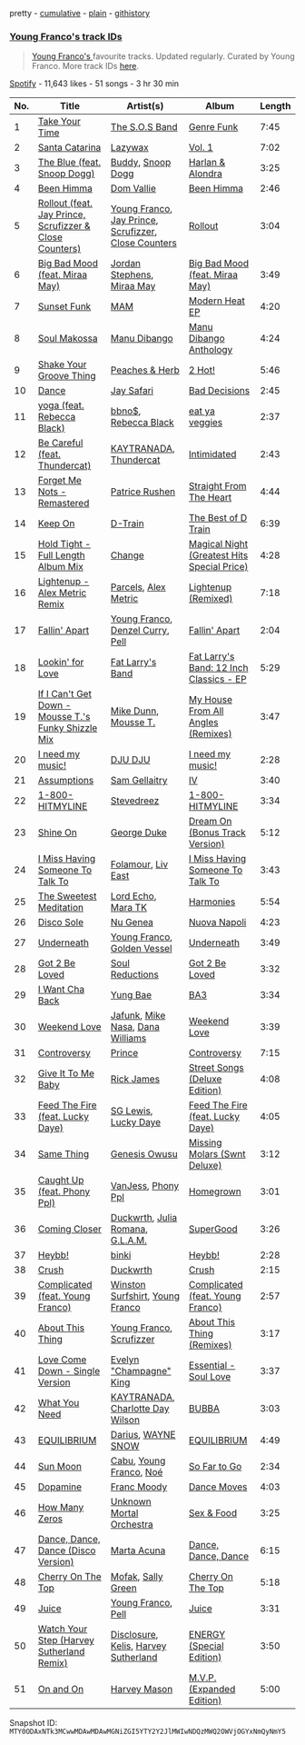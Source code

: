 pretty - [cumulative](/playlists/cumulative/37i9dQZF1DWX02EVVXSnFB.md) - [plain](/playlists/plain/37i9dQZF1DWX02EVVXSnFB) - [githistory](https://github.githistory.xyz/mackorone/spotify-playlist-archive/blob/main/playlists/plain/37i9dQZF1DWX02EVVXSnFB)

### [Young Franco's track IDs](https://open.spotify.com/playlist/37i9dQZF1DWX02EVVXSnFB)

> <a href="spotify:artist:6mK0vAO13gT8jWYANyoXAl">Young Franco's </a> favourite tracks\.  Updated regularly\. Curated by Young Franco\. More track IDs <a href="spotify:genre:track\_id">here</a>.

[Spotify](https://open.spotify.com/user/spotify) - 11,643 likes - 51 songs - 3 hr 30 min

| No. | Title | Artist(s) | Album | Length |
|---|---|---|---|---|
| 1 | [Take Your Time](https://open.spotify.com/track/3E3GNsyyc81SHubfiA2ndz) | [The S.O.S Band](https://open.spotify.com/artist/6pXCjxMOBcWtvULYkFPVW6) | [Genre Funk](https://open.spotify.com/album/1AJ455jytvwXvvFh6O3zBC) | 7:45 |
| 2 | [Santa Catarina](https://open.spotify.com/track/0Rk5Ma0d9pQac2elQWky1Z) | [Lazywax](https://open.spotify.com/artist/0JmfcW7ntKscmNRiLbKEcw) | [Vol\. 1](https://open.spotify.com/album/1Fjr1raP9BWbao2AagOokN) | 7:02 |
| 3 | [The Blue \(feat\. Snoop Dogg\)](https://open.spotify.com/track/5Jw0Pi74l6A2jNG7k9CfNC) | [Buddy](https://open.spotify.com/artist/6PDLwWvgYNMfBRLqC1h5cJ), [Snoop Dogg](https://open.spotify.com/artist/7hJcb9fa4alzcOq3EaNPoG) | [Harlan & Alondra](https://open.spotify.com/album/5djciKtjqkY9ZQ1OhKICXN) | 3:25 |
| 4 | [Been Himma](https://open.spotify.com/track/5G9i6PTCmXdOVmUfDRlc6t) | [Dom Vallie](https://open.spotify.com/artist/7z29vXpa0PYA6mngEsWNXk) | [Been Himma](https://open.spotify.com/album/526OhvWv7oWC5xTrwG75Cq) | 2:46 |
| 5 | [Rollout \(feat\. Jay Prince, Scrufizzer & Close Counters\)](https://open.spotify.com/track/16Y3IuWraX46DMtrATcIaY) | [Young Franco](https://open.spotify.com/artist/6mK0vAO13gT8jWYANyoXAl), [Jay Prince](https://open.spotify.com/artist/2TLYSzGyVYkxAgYSCqUnQj), [Scrufizzer](https://open.spotify.com/artist/3JmGsgVoGUN1Ro1jLfi7k1), [Close Counters](https://open.spotify.com/artist/1b94FVTCNMq9gU78ByW6iY) | [Rollout](https://open.spotify.com/album/3freFdGNjhuPplhWe9m6Gn) | 3:04 |
| 6 | [Big Bad Mood \(feat\. Miraa May\)](https://open.spotify.com/track/3GdWGAtxFU9184mRdqfB0T) | [Jordan Stephens](https://open.spotify.com/artist/0SVz62vUjHKkbVOgoTK4Ze), [Miraa May](https://open.spotify.com/artist/2fOvE1l01YyORhYzwoaLCM) | [Big Bad Mood \(feat\. Miraa May\)](https://open.spotify.com/album/4kpdV2LSaUGLSPLZWz7cEJ) | 3:49 |
| 7 | [Sunset Funk](https://open.spotify.com/track/0CCfUjVaA2321ao0TuRaor) | [MAM](https://open.spotify.com/artist/30TcH7sAEGnI1wVZhCgBfi) | [Modern Heat EP](https://open.spotify.com/album/6VScSyrcTNlmzshPBFBwV0) | 4:20 |
| 8 | [Soul Makossa](https://open.spotify.com/track/21s0bjVrP7RtQskeUKZxOu) | [Manu Dibango](https://open.spotify.com/artist/30UIjoCGuL3Fa5BOc3ayNW) | [Manu Dibango Anthology](https://open.spotify.com/album/4WDsHhoLJTSGVAt7ydCoPN) | 4:24 |
| 9 | [Shake Your Groove Thing](https://open.spotify.com/track/5o89Bf80t8ko3uNXJkYoVs) | [Peaches & Herb](https://open.spotify.com/artist/6qI4LTzMRpTxRzMZPvv2C6) | [2 Hot!](https://open.spotify.com/album/1MzEdKoD6mxji2q7k3rRcw) | 5:46 |
| 10 | [Dance](https://open.spotify.com/track/1U4yfIDARp95wtUGOZZW51) | [Jay Safari](https://open.spotify.com/artist/1ZDLdMwbdm4AdfXZTqbVdT) | [Bad Decisions](https://open.spotify.com/album/1gfhCvXKKGLGCRfdf02GiU) | 2:45 |
| 11 | [yoga \(feat\. Rebecca Black\)](https://open.spotify.com/track/6Dbjbkuzp4QEudONcqFNsi) | [bbno$](https://open.spotify.com/artist/41X1TR6hrK8Q2ZCpp2EqCz), [Rebecca Black](https://open.spotify.com/artist/3Vl9fyKMIdLMswk8ai3mm9) | [eat ya veggies](https://open.spotify.com/album/6iMshsixZe8oMteQdln5kp) | 2:37 |
| 12 | [Be Careful \(feat\. Thundercat\)](https://open.spotify.com/track/632PCenoAviq31MsIh9eBM) | [KAYTRANADA](https://open.spotify.com/artist/6qgnBH6iDM91ipVXv28OMu), [Thundercat](https://open.spotify.com/artist/4frXpPxQQZwbCu3eTGnZEw) | [Intimidated](https://open.spotify.com/album/4BwfoXhDqTfiGS6pZueR9g) | 2:43 |
| 13 | [Forget Me Nots \- Remastered](https://open.spotify.com/track/4UQH52FfgGpzDShKDbBvEA) | [Patrice Rushen](https://open.spotify.com/artist/1mNnxxnPfHQDOkFjnZmdkc) | [Straight From The Heart](https://open.spotify.com/album/1y2MGKwD1ap3FxPc4ii6QO) | 4:44 |
| 14 | [Keep On](https://open.spotify.com/track/7iv0yhmDydsKLKjO63qmzy) | [D\-Train](https://open.spotify.com/artist/4gQEXxzqwNmQwjU0Wc0Ioe) | [The Best of D Train](https://open.spotify.com/album/6zsaOeP7AAK5HG8qe1t6Fx) | 6:39 |
| 15 | [Hold Tight \- Full Length Album Mix](https://open.spotify.com/track/3HmU74RIPV2LgkjJUeU7Cd) | [Change](https://open.spotify.com/artist/2fJ2vi4PUSxyvYaeq0FTbE) | [Magical Night \(Greatest Hits Special Price\)](https://open.spotify.com/album/4oJxJx3YxgItQdfcihMD0f) | 4:28 |
| 16 | [Lightenup \- Alex Metric Remix](https://open.spotify.com/track/0qlYPfEfpOG0DcqdKBvOBF) | [Parcels](https://open.spotify.com/artist/3oKRxpszQKUjjaHz388fVA), [Alex Metric](https://open.spotify.com/artist/6RDNTAgm2s6ae71nXWGnJD) | [Lightenup \(Remixed\)](https://open.spotify.com/album/4evIPylxO3FtOIB5ZYCqQM) | 7:18 |
| 17 | [Fallin' Apart](https://open.spotify.com/track/2qKmnm0cEXnvD82C6Sr2hs) | [Young Franco](https://open.spotify.com/artist/6mK0vAO13gT8jWYANyoXAl), [Denzel Curry](https://open.spotify.com/artist/6fxyWrfmjcbj5d12gXeiNV), [Pell](https://open.spotify.com/artist/2O2dI9lY9PnWtAa4OlrgMi) | [Fallin' Apart](https://open.spotify.com/album/7LK33wpZ5LmLwWkCMxDXdp) | 2:04 |
| 18 | [Lookin' for Love](https://open.spotify.com/track/78OwRqC8qdvL08UOJ21mQ6) | [Fat Larry's Band](https://open.spotify.com/artist/0DapOnrmvQGwToOmgk6Fz8) | [Fat Larry's Band: 12 Inch Classics \- EP](https://open.spotify.com/album/3LbyDlWVsYH6dz3aLhSSGo) | 5:29 |
| 19 | [If I Can't Get Down \- Mousse T.'s Funky Shizzle Mix](https://open.spotify.com/track/3bX36CK7B1HCckuLzqIGkG) | [Mike Dunn](https://open.spotify.com/artist/55UOywvWbUD9c6C3NSGdft), [Mousse T.](https://open.spotify.com/artist/5N6EzjkOoyABhNZJggeXi6) | [My House From All Angles \(Remixes\)](https://open.spotify.com/album/4dVqVwOJeT6a72KiDdblA8) | 3:47 |
| 20 | [I need my music!](https://open.spotify.com/track/73wlhFwM7B5Kzg1sI0euhg) | [DJU DJU](https://open.spotify.com/artist/3hoRYeKnynsSd1M5p3weO8) | [I need my music!](https://open.spotify.com/album/028udeD78py5rENSMHupq1) | 2:28 |
| 21 | [Assumptions](https://open.spotify.com/track/4NczzeHBQPPDO0B9AAmB8d) | [Sam Gellaitry](https://open.spotify.com/artist/07UJz804RJxqNvxFXC3h9H) | [IV](https://open.spotify.com/album/53M9zXvxd0itS7VImk5i7R) | 3:40 |
| 22 | [1\-800\-HITMYLINE](https://open.spotify.com/track/0DkpnbiHYv3tbhzL6HHxZQ) | [Stevedreez](https://open.spotify.com/artist/3KJzwEs0Tr6egQZ65WTncE) | [1\-800\-HITMYLINE](https://open.spotify.com/album/0H3latnKNjE2Q1CWC6zy5U) | 3:34 |
| 23 | [Shine On](https://open.spotify.com/track/7BOAXgaGfRDWwYbUqE5tuQ) | [George Duke](https://open.spotify.com/artist/3EB0uKE2lGw6BB1UFJrONl) | [Dream On \(Bonus Track Version\)](https://open.spotify.com/album/4aCdchywqaGFfH2kIK4blx) | 5:12 |
| 24 | [I Miss Having Someone To Talk To](https://open.spotify.com/track/0y5D6gtFl3WNx06rOXLWJ6) | [Folamour](https://open.spotify.com/artist/6pJY5At9SiMpAOBrw9YosS), [Liv East](https://open.spotify.com/artist/12Yeojvul63OHxXXI6Z5x7) | [I Miss Having Someone To Talk To](https://open.spotify.com/album/17PBUuvBGmmwD0L6CtKtPR) | 3:43 |
| 25 | [The Sweetest Meditation](https://open.spotify.com/track/6Ds341awJUTMJ7Zmx3Gl1i) | [Lord Echo](https://open.spotify.com/artist/4SkLPRjzPXh6d5n32Vypy5), [Mara TK](https://open.spotify.com/artist/3GzJfrTYqGHMASNHNNN7hN) | [Harmonies](https://open.spotify.com/album/2l6MYrhN7T3DwsH05XsXxp) | 5:54 |
| 26 | [Disco Sole](https://open.spotify.com/track/4shVjgoOMa73JgBtZIDDz4) | [Nu Genea](https://open.spotify.com/artist/77J3V0V7sEOf5ifCDBSNaJ) | [Nuova Napoli](https://open.spotify.com/album/1NuMP2jrBeyxR3MqwengWD) | 4:23 |
| 27 | [Underneath](https://open.spotify.com/track/4wyrc8IPFe1tE1ZPMnEx7C) | [Young Franco](https://open.spotify.com/artist/6mK0vAO13gT8jWYANyoXAl), [Golden Vessel](https://open.spotify.com/artist/6bJCrLZcvsBMzve04BmgwS) | [Underneath](https://open.spotify.com/album/0B7GgmnsWIqYN55jCk0pjJ) | 3:49 |
| 28 | [Got 2 Be Loved](https://open.spotify.com/track/2Rsn3b2wzflcjX0pXcZFdj) | [Soul Reductions](https://open.spotify.com/artist/1z0WDGqbharsGI6n33mwhj) | [Got 2 Be Loved](https://open.spotify.com/album/2jeNULyvELdIrhrQsCOVmq) | 3:32 |
| 29 | [I Want Cha Back](https://open.spotify.com/track/4M0RRVGRM7ci5TzcSUzHxt) | [Yung Bae](https://open.spotify.com/artist/30FDJPN3RtwJZ20g5YGCRX) | [BA3](https://open.spotify.com/album/53XrUgJ4XzrQ9zBMRthuOF) | 3:34 |
| 30 | [Weekend Love](https://open.spotify.com/track/0X89tZvVGokJi9NDuz5tqN) | [Jafunk](https://open.spotify.com/artist/5KtUig38eqxK2rOtHZnz0k), [Mike Nasa](https://open.spotify.com/artist/7dA0IZAV5Wr4SjKCnI7Gx3), [Dana Williams](https://open.spotify.com/artist/4rljPSpCHQzUJMNOvmw1DL) | [Weekend Love](https://open.spotify.com/album/1JkJernn4xd0y6AeJM9N07) | 3:39 |
| 31 | [Controversy](https://open.spotify.com/track/417BgvwuyihreDKPXbp2kS) | [Prince](https://open.spotify.com/artist/5a2EaR3hamoenG9rDuVn8j) | [Controversy](https://open.spotify.com/album/27fOQ2nbqOv460RSUFW7E4) | 7:15 |
| 32 | [Give It To Me Baby](https://open.spotify.com/track/13v3siPyvy5TTEZYmGPPse) | [Rick James](https://open.spotify.com/artist/0FrpdcVlJQqibaz5HfBUrL) | [Street Songs \(Deluxe Edition\)](https://open.spotify.com/album/2DBFUBBqJQvfXpodPi2WP5) | 4:08 |
| 33 | [Feed The Fire \(feat\. Lucky Daye\)](https://open.spotify.com/track/0yU8ftsMI0LDMtee8TDsDR) | [SG Lewis](https://open.spotify.com/artist/0GG2cWaonE4JPrjcCCQ1EG), [Lucky Daye](https://open.spotify.com/artist/5Vuvs6Py2JRU7WiFDVsI7J) | [Feed The Fire \(feat\. Lucky Daye\)](https://open.spotify.com/album/0CttfgSuHvMSFKshmwa8vb) | 4:05 |
| 34 | [Same Thing](https://open.spotify.com/track/159BmqROYMC0HvyxDmoUT9) | [Genesis Owusu](https://open.spotify.com/artist/1HvH97rzvCH6lfnLlgyfke) | [Missing Molars \(Swnt Deluxe\)](https://open.spotify.com/album/39wVqebhXLGYGz9ry6xLPe) | 3:12 |
| 35 | [Caught Up \(feat\. Phony Ppl\)](https://open.spotify.com/track/0rvxWzdAmOr6hzBPyLxFvR) | [VanJess](https://open.spotify.com/artist/0Ek89uaJyo6NfWK22awFvI), [Phony Ppl](https://open.spotify.com/artist/0oBsnAC3fzYkTHF3bkfNx6) | [Homegrown](https://open.spotify.com/album/6D701PBk88ecP19udi4EJj) | 3:01 |
| 36 | [Coming Closer](https://open.spotify.com/track/238p3EKRYESqsZdgE5DCDR) | [Duckwrth](https://open.spotify.com/artist/6I3MElirhT5t6Kf7p0hGk9), [Julia Romana](https://open.spotify.com/artist/3syw2pWKHP7n8VnXhCFn3d), [G.L.A.M.](https://open.spotify.com/artist/0AQ2vnf2f5UNnbTmU0ggYZ) | [SuperGood](https://open.spotify.com/album/07ElwjWGMXVNlQG4TsVn9H) | 3:26 |
| 37 | [Heybb!](https://open.spotify.com/track/3sN85u5M7FoMmHa8E2aViO) | [binki](https://open.spotify.com/artist/2jbd7OqeJJd1hz81vOXwwW) | [Heybb!](https://open.spotify.com/album/5CfgvNG8Y0ZGXAx3rNvjC8) | 2:28 |
| 38 | [Crush](https://open.spotify.com/track/3aUviSdBVbsdmH406j5GZC) | [Duckwrth](https://open.spotify.com/artist/6I3MElirhT5t6Kf7p0hGk9) | [Crush](https://open.spotify.com/album/1R9BIE7X0fzMrn3XHvetFO) | 2:15 |
| 39 | [Complicated \(feat\. Young Franco\)](https://open.spotify.com/track/0qjOgJ8BLIt5d9VgYEYq75) | [Winston Surfshirt](https://open.spotify.com/artist/61HS7DjYDQIkKSeGvpqmJh), [Young Franco](https://open.spotify.com/artist/6mK0vAO13gT8jWYANyoXAl) | [Complicated \(feat\. Young Franco\)](https://open.spotify.com/album/0W5rlGoHNrLwN35NG1HtTw) | 2:57 |
| 40 | [About This Thing](https://open.spotify.com/track/6ZEuIY9OWOMi9Jmp4ekbDt) | [Young Franco](https://open.spotify.com/artist/6mK0vAO13gT8jWYANyoXAl), [Scrufizzer](https://open.spotify.com/artist/3JmGsgVoGUN1Ro1jLfi7k1) | [About This Thing \(Remixes\)](https://open.spotify.com/album/1vng50JnlHkpVn8jgL1lZX) | 3:17 |
| 41 | [Love Come Down \- Single Version](https://open.spotify.com/track/3ZpSFamHHJE4kL59IePR7P) | [Evelyn "Champagne" King](https://open.spotify.com/artist/4JCt4xrbbBB9blkKwNlcJ7) | [Essential \- Soul Love](https://open.spotify.com/album/7LNiJbdcg604Tfr5revoL6) | 3:37 |
| 42 | [What You Need](https://open.spotify.com/track/4O9t8Qq941SAzdGlex4noA) | [KAYTRANADA](https://open.spotify.com/artist/6qgnBH6iDM91ipVXv28OMu), [Charlotte Day Wilson](https://open.spotify.com/artist/3GQboECxDT1xqPPWC30p7v) | [BUBBA](https://open.spotify.com/album/5FQ4sOGqRWUA5wO20AwPcO) | 3:03 |
| 43 | [EQUILIBRIUM](https://open.spotify.com/track/2GnhkfBcDsFdG1MQILHM3j) | [Darius](https://open.spotify.com/artist/5vfEaoOBcK0Lzr07WN8KaK), [WAYNE SNOW](https://open.spotify.com/artist/4f44GWlEQdXaWl8gQ9sPBC) | [EQUILIBRIUM](https://open.spotify.com/album/5e3V72rf9cvVg8hMS5UvHH) | 4:49 |
| 44 | [Sun Moon](https://open.spotify.com/track/3PdWdN2ATpRSWOsZMdChgp) | [Cabu](https://open.spotify.com/artist/44hPDOKyTwkFxOL08UzNQE), [Young Franco](https://open.spotify.com/artist/6mK0vAO13gT8jWYANyoXAl), [Noé](https://open.spotify.com/artist/5FoIen3mGXGHRUeKIE7ymi) | [So Far to Go](https://open.spotify.com/album/2xVOsuiQzvlvkKBIVXxjtc) | 2:34 |
| 45 | [Dopamine](https://open.spotify.com/track/38MS1Ch2ckFL4O29UVg7Nh) | [Franc Moody](https://open.spotify.com/artist/10GT4yz8c6xjjnPGtGPI1l) | [Dance Moves](https://open.spotify.com/album/0ZMXkL1EvpeOWxFQ2K3UKd) | 4:03 |
| 46 | [How Many Zeros](https://open.spotify.com/track/4XkmtOHgvRbINOOctmsX3M) | [Unknown Mortal Orchestra](https://open.spotify.com/artist/1LeVJ5GPeYDOVUjxx1y7Rp) | [Sex & Food](https://open.spotify.com/album/2swiA7ANSFyAHKJhkD4mNR) | 3:25 |
| 47 | [Dance, Dance, Dance \(Disco Version\)](https://open.spotify.com/track/6chkDKDiskOeKnctKVO5GK) | [Marta Acuna](https://open.spotify.com/artist/3GfLu9GKQxKZCzKLy1Dggn) | [Dance, Dance, Dance](https://open.spotify.com/album/3DWpUoxqqPH6DWr1ToXyZb) | 6:15 |
| 48 | [Cherry On The Top](https://open.spotify.com/track/0hP7EN4IJ57vtvuLcpIshG) | [Mofak](https://open.spotify.com/artist/5NM65Y5uGN6Z9X5Uh3w8iV), [Sally Green](https://open.spotify.com/artist/5BHrTlWKFtM97PTs1Avpqs) | [Cherry On The Top](https://open.spotify.com/album/0q0RKHpJIHpNM1QDjnBCht) | 5:18 |
| 49 | [Juice](https://open.spotify.com/track/3BINSFSuHalV8yoX3zAVbl) | [Young Franco](https://open.spotify.com/artist/6mK0vAO13gT8jWYANyoXAl), [Pell](https://open.spotify.com/artist/2O2dI9lY9PnWtAa4OlrgMi) | [Juice](https://open.spotify.com/album/6IrbtLsuCh1AAnK5Br72lR) | 3:31 |
| 50 | [Watch Your Step \(Harvey Sutherland Remix\)](https://open.spotify.com/track/7G24eVWGQFcDP5DxXGgCSj) | [Disclosure](https://open.spotify.com/artist/6nS5roXSAGhTGr34W6n7Et), [Kelis](https://open.spotify.com/artist/0IF46mUS8NXjgHabxk2MCM), [Harvey Sutherland](https://open.spotify.com/artist/4CxFlJDif0atTK3gZebcEf) | [ENERGY \(Special Edition\)](https://open.spotify.com/album/7zkGnjPwwQvjW7RCMnmPEz) | 3:50 |
| 51 | [On and On](https://open.spotify.com/track/4d0UM1L06EmBBc9c8Ulv5R) | [Harvey Mason](https://open.spotify.com/artist/2MNNVXEpagQ3QWiOkXjQyT) | [M.V.P\. \(Expanded Edition\)](https://open.spotify.com/album/0749f8G3xK1yPfkgY1u5ia) | 5:00 |

Snapshot ID: `MTY0ODAxNTk3MCwwMDAwMDAwMGNiZGI5YTY2Y2JlMWIwNDQzMWQ2OWVjOGYxNmQyNmY5`
